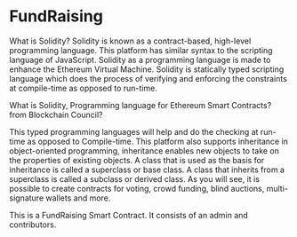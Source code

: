 # FundRaising

What is Solidity? Solidity is known as a contract-based, high-level programming language. This platform has similar syntax to the scripting language of JavaScript. Solidity as a programming language is made to enhance the Ethereum Virtual Machine. Solidity is statically typed scripting language which does the process of verifying and enforcing the constraints at compile-time as opposed to run-time.

What is Solidity, Programming language for Ethereum Smart Contracts? from Blockchain Council?

This typed programming languages will help and do the checking at run-time as opposed to Compile-time. This platform also supports inheritance in object-oriented programming, inheritance enables new objects to take on the properties of existing objects. A class that is used as the basis for inheritance is called a superclass or base class. A class that inherits from a superclass is called a subclass or derived class. As you will see, it is possible to create contracts for voting, crowd funding, blind auctions, multi-signature wallets and more.

This is a FundRaising Smart Contract.
It consists of an admin and contributors.
